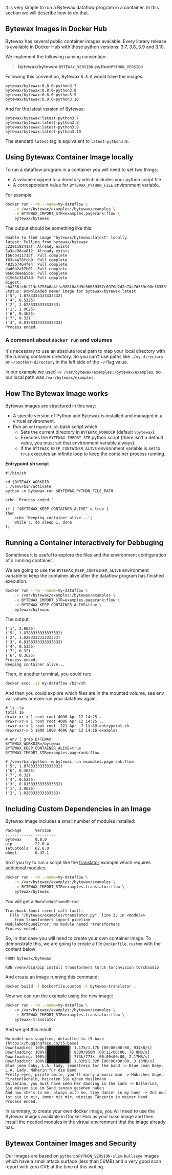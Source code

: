 It is very simple to run a Bytewax dataflow program in a container. In this section we will describe how to do that.

## Bytewax Images in Docker Hub

Bytewax has several public container images available. Every library release is available in Docker Hub with these python versions: 3.7, 3.8, 3.9 and 3.10.

We implement the following naming convention:

>**bytewax/bytewax:`BYTEWAX_VERSION`-python`PYTHON_VERSION`**

Following this convention, Bytewax `0.8.0` would have the images:
```
bytewax/bytewax:0.8.0-python3.7
bytewax/bytewax:0.8.0-python3.8
bytewax/bytewax:0.8.0-python3.9
bytewax/bytewax:0.8.0-python3.10
```

And for the latest version of Bytewax:
```
bytewax/bytewax:latest-python3.7
bytewax/bytewax:latest-python3.8
bytewax/bytewax:latest-python3.9
bytewax/bytewax:latest-python3.10
```

The standard `latest` tag is equivalent to `latest-python3.9`.

## Using Bytewax Container Image locally

To run a dataflow program in a container you will need to set two things:
- A volume mapped to a directory which includes your python script file.
- A correspondent value for `BYTEWAX_PYTHON_FILE` environment variable.

For example:

```bash
docker run --rm --name=my-dataflow \
    -v /var/bytewax/examples:/bytewax/examples \
    -e BYTEWAX_IMPORT_STR=examples.pagerank:flow \
    bytewax/bytewax
```
The output should be something like this:
```
Unable to find image 'bytewax/bytewax:latest' locally
latest: Pulling from bytewax/bytewax
c229119241af: Already exists 
5a3ae98ea812: Already exists 
fb6cb411715f: Pull complete 
f83c4a78fcb9: Pull complete 
4835b7464fe4: Pull complete 
dad0b2a57b01: Pull complete 
9666deee65de: Pull complete 
d15d6c35474d: Pull complete 
Digest: sha256:c6c213c3753b8a4ffa988f8a8d9e36669357c6970d2d2e74c7d559c98ef63589
Status: Downloaded newer image for bytewax/bytewax:latest
('5', 1.8783333333333332)
('4', 0.5325)
('2', 1.028333333333333)
('1', 2.0625)
('6', 0.3625)
('7', 0.32)
('3', 0.8158333333333333)
Process ended.
```

### A comment about `docker run` and volumes

It's necessary to use an absolute local path to map your local directory with the running container directory. So you can't use paths like `./my-directory` or `~/another-directory` in the left side of the `-v` flag value.

In our example we used `-v /var/bytewax/examples:/bytewax/examples`, so our local path was `/var/bytewax/examples`.

## How The Bytewax Image works

Bytewax images are structured in this way:
- A specifc version of Python and Bytewax is installed and managed in a virtual environment.
- Run an `entrypoint.sh` bash script which:
    - Sets the current directory in `BYTEWAX_WORKDIR` (default `\bytewax`).
    - Executes the `BYTEWAX_IMPORT_STR` python script (there isn't a default value, you must set that environment variable always).
    - If the `BYTEWAX_KEEP_CONTAINER_ALIVE` environment variable is set to `true` executes an infinite loop to keep the container process running.

**Entrypoint.sh script**
```
#!/bin/sh

cd $BYTEWAX_WORKDIR
. /venv/bin/activate
python -m bytewax.run $BYTEWAX_PYTHON_FILE_PATH

echo 'Process ended.'

if [ "$BYTEWAX_KEEP_CONTAINER_ALIVE" = true ]
then
    echo 'Keeping container alive...';
    while :; do sleep 1; done
fi
```

## Running a Container interactively for Debbuging

Sometimes it is useful to explore the files and the environment configuration of a running container. 

We are going to use the `BYTEWAX_KEEP_CONTAINER_ALIVE` environment variable to keep the container alive after the dataflow program has finished execution. 

```bash
docker run --rm --name=my-dataflow \
    -v /var/bytewax/examples:/bytewax/examples \
    -e BYTEWAX_IMPORT_STR=examples.pagerank:flow \
    -e BYTEWAX_KEEP_CONTAINER_ALIVE=true \
    bytewax/bytewax
```

The output:
```
('1', 2.0625)
('5', 1.8783333333333332)
('2', 1.028333333333333)
('3', 0.8158333333333332)
('4', 0.5325)
('7', 0.32)
('6', 0.3625)
Process ended.
Keeping container alive...
```

Then, in another terminal, you could run:

```bash
docker exec -it my-dataflow /bin/sh
```

And then you could explore which files are in the mounted volume, see env var values or even run your dataflow again.

```
# ls -la
total 16
drwxr-xr-x 1 root root 4096 Apr 12 14:25 .
drwxr-xr-x 1 root root 4096 Apr 12 14:25 ..
-rwxr-xr-x 1 root root  221 Apr  7 11:39 entrypoint.sh
drwxrwxr-x 5 1000 1000 4096 Apr 12 14:16 examples

# env | grep BYTEWAX
BYTEWAX_WORKDIR=/bytewax
BYTEWAX_KEEP_CONTAINER_ALIVE=true
BYTEWAX_IMPORT_STR=examples.pagerank:flow

# /venv/bin/python -m bytewax.run examples.pagerank:flow
('5', 1.8783333333333332)
('6', 0.3625)
('7', 0.32)
('4', 0.5325)
('3', 0.8158333333333332)
('1', 2.0625)
('2', 1.028333333333333)
```

## Including Custom Dependencies in an Image

Bytewax image includes a small number of modules installed:
```
Package      Version
------------ ---------
bytewax      0.8.0
pip          22.0.4
setuptools   62.0.0
wheel        0.37.1
```

So if you try to run a script like the [translator](https://github.com/bytewax/bytewax/tree/main/examples/translator.py) example which requires additional modules:

```bash
docker run --rm --name=my-dataflow \
    -v /var/bytewax/examples:/bytewax/examples \
    -e BYTEWAX_IMPORT_STR=examples.translator:flow \
    bytewax/bytewax
```
You will get a `ModuleNotFoundError`:
```
Traceback (most recent call last):
  File "/bytewax/examples/translator.py", line 3, in <module>
    from transformers import pipeline
ModuleNotFoundError: No module named 'transformers'
Process ended.
```

So, in that case you will need to create your own container image.
To demonstrate this, we are going to create a file `Dockerfile.custom` with the content below:

```
FROM bytewax/bytewax

RUN /venv/bin/pip install transformers torch torchvision torchaudio
```
And create an image running this command:

```bash
docker build -f Dockerfile.custom -t bytewax-translator .
```

Now we can run the example using the new image:

```bash
docker run --rm --name=my-dataflow \                     
    -v /var/bytewax/examples:/bytewax/examples \
    -e BYTEWAX_IMPORT_STR=examples.translator:flow \
    bytewax-translator
```

And we get this result:

```
No model was supplied, defaulted to t5-base (https://huggingface.co/t5-base)
Downloading: 100%|██████████| 1.17k/1.17k [00:00<00:00, 934kB/s]
Downloading: 100%|██████████| 850M/850M [00:11<00:00, 78.8MB/s] 
Downloading: 100%|██████████| 773k/773k [00:00<00:00, 2.17MB/s]
Downloading: 100%|██████████| 1.32M/1.32M [00:00<00:00, 3.13MB/s]
Blue jean baby, L.A. lady, seamstress for the band -> Blue Jean Baby, L.A. Lady, Näherin für die Band
Pretty eyed, pirate smile, you'll marry a music man -> Hübsches Auge, Piratenlächeln, heiraten Sie einen Musikmann
Ballerina, you must have seen her dancing in the sand -> Ballerina, Sie müssen sie im Sand tanzen gesehen haben
And now she's in me, always with me, tiny dancer in my hand -> Und nun ist sie in mir, immer mit mir, winzige Tänzerin in meiner Hand
Process ended.
```

In summary, to create your own docker image, you will need to use the Bytewax images available in Docker Hub as your base image and then install the needed modules in the virtual environment that the image already has.

## Bytewax Container Images and Security

Our Images are based on `python:$PYTHON_VERSION-slim-bullseye` images which have a small attack surface (less than 50MB) and a very good scan report with zero CVE at the time of this writing.
